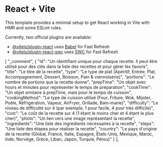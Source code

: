 # React + Vite

This template provides a minimal setup to get React working in Vite with HMR and some ESLint rules.

Currently, two official plugins are available:

- [@vitejs/plugin-react](https://github.com/vitejs/vite-plugin-react/blob/main/packages/plugin-react/README.md) uses [Babel](https://babeljs.io/) for Fast Refresh
- [@vitejs/plugin-react-swc](https://github.com/vitejs/vite-plugin-react-swc) uses [SWC](https://swc.rs/) for Fast Refresh


[
"_comment",
{
"id": "Un identifiant unique pour chaque recette. Il peut être utilisé pour des clés dans la liste des recettes et pour gérer les favoris",
"title": "Le titre de la recette",
"type": "Le type de plat (Apéritif, Entrée, Plat, Accompagnement, Dessert, Boisson, Pain & viennoiserie)",
"portions": "Le nombre de portions que la recette donne",
"prepTime": "Un objet avec hours et minutes pour représenter le temps de préparation",
"cookTime": "Un objet similaire à prepTime, mais pour le temps de cuisson",
"cookingMethod": "Le type de cuisson utilisé (Four, Friture, Wok, Mijoter, Poêle, Réfrigération, Vapeur, AirFryer, Grillade, Bain-marie)",
"difficulty": "Le niveau de difficulté sur 4 (par exemple, 1 pour facile, 4 pour très difficile)",
"cost": "Le coût de la recette sur 4 (1 étant le moins cher et 4 étant le plus cher)",
"photo": "Un lien vers une image représentant la recette",
"ingredients": "Une liste des ingrédients nécessaires à la recette",
"steps": "Une liste des étapes pour réaliser la recette",
"country": "Le pays d'origine de la recette (Global, France, Italie, Espagne, États-Unis, Mexique, Maroc, Inde, Norvège, Grèce, Liban, Japon, Turquie, Pérou)"
}
],
  
